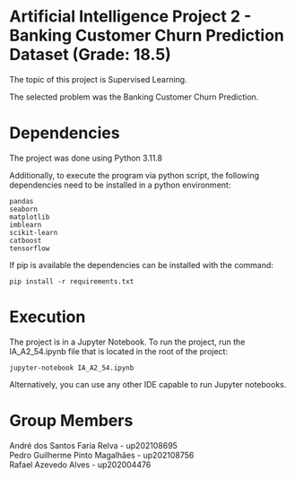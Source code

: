 # Artificial Intelligence Project 2 - Banking Customer Churn Prediction Dataset (Grade: 18.5)

The topic of this project is Supervised Learning.

The selected problem was the Banking Customer Churn Prediction.

# Dependencies
The project was done using Python 3.11.8

Additionally, to execute the program via python script, the following dependencies need to be installed in a python environment:
```
pandas
seaborn
matplotlib
imblearn
scikit-learn
catboost
tensorflow
```
If pip is available the dependencies can be installed with the command:
```
pip install -r requirements.txt
```

# Execution

The project is in a Jupyter Notebook. To run the project, run the IA_A2_54.ipynb file that is located in the root of the project:
```
jupyter-notebook IA_A2_54.ipynb
```

Alternatively, you can use any other IDE capable to run Jupyter notebooks.

# Group Members

André dos Santos Faria Relva - up202108695 \
Pedro Guilherme Pinto Magalhães - up202108756 \
Rafael Azevedo Alves - up202004476
